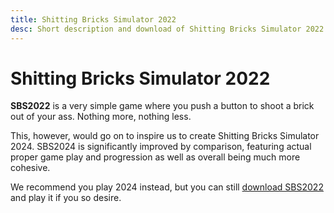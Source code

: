 ```yaml
---
title: Shitting Bricks Simulator 2022
desc: Short description and download of Shitting Bricks Simulator 2022.
---
```


# Shitting Bricks Simulator 2022

**SBS2022** is a very simple game where you push a button to shoot a brick out
of your ass. Nothing more, nothing less.

This, however, would go on to inspire us to create Shitting Bricks Simulator
2024. SBS2024 is significantly improved by comparison, featuring
actual proper game play and progression as well as overall being much more
cohesive.

We recommend you play 2024 instead, but you can still [download
SBS2022][SBS2022] and play it if you so desire.

[SBS2022]: /static/Downloads/SBS1.exe
